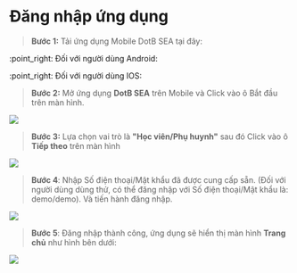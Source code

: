 # Đăng nhập ứng dụng

> **Bước 1:** Tải ứng dụng Mobile DotB SEA tại đây:

:point\_right: Đối với người dùng Android:  [<img src="../.gitbook/assets/image (16) (1).png" alt="" data-size="line"> ](https://play.google.com/store/apps/details?id=vn.dotb.sea)

:point\_right: Đối với người dùng IOS:  [<img src="../.gitbook/assets/image (15) (1).png" alt="" data-size="line">](https://apps.apple.com/vn/app/dotb-crm/id1475488445)&#x20;

> **Bước 2:** Mở ứng dụng **DotB SEA** trên Mobile và Click vào ô Bắt đầu trên màn hình.

![](../.gitbook/assets/1.6.jpg)

> **Bước 3:** Lựa chọn vai trò là **"Học viên/Phụ huynh"** sau đó Click vào ô **Tiếp theo** trên màn hình

![](<../.gitbook/assets/2.1 (1).jpg>)

> **Bước 4**: Nhập Số điện thoại/Mật khẩu đã được cung cấp sẵn. (Đối với người dùng dùng thử, có thể đăng nhập với Số điện thoại/Mật khẩu là: demo/demo). Và tiến hành đăng nhập.

![](../.gitbook/assets/3.2.jpg)

> **Bước 5**: Đăng nhập thành công, ứng dụng sẽ hiển thị màn hình **Trang chủ** như hình bên dưới:

![](<../.gitbook/assets/4.1 (1).jpg>)

